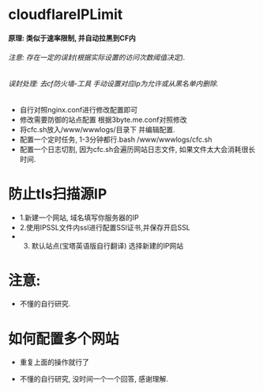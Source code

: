 # cloudflareIPLimit
#### 原理: 类似于速率限制, 并自动拉黑到CF内
###### 注意: 存在一定的误封(根据实际设置的访问次数阈值决定).
###### 误封处理: 去cf防火墙-工具 手动设置对应ip为允许或从黑名单内删除.

* 自行对照nginx.conf进行修改配置即可
* 修改需要防御的站点配置 根据3byte.me.conf对照修改
* 将cfc.sh放入/www/wwwlogs/目录下 并编辑配置.
* 配置一个定时任务, 1-3分钟都行.bash /www/wwwlogs/cfc.sh
* 配置一个日志切割, 因为cfc.sh会遍历网站日志文件, 如果文件太大会消耗很长时间.


# 防止tls扫描源IP
* 1.新建一个网站, 域名填写你服务器的IP
* 2.使用IPSSL文件内ssl进行配置SSl证书,并保存开启SSL
* 3. 默认站点(宝塔英语版自行翻译) 选择新建的IP网站

# 注意:
* 不懂的自行研究.


# 如何配置多个网站

* 重复上面的操作就行了

* 不懂的自行研究, 没时间一个一个回答, 感谢理解.

